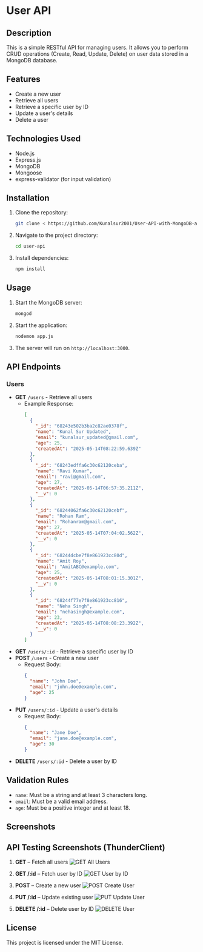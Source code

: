 # User API

## Description
This is a simple RESTful API for managing users. It allows you to perform CRUD operations (Create, Read, Update, Delete) on user data stored in a MongoDB database.

## Features
- Create a new user
- Retrieve all users
- Retrieve a specific user by ID
- Update a user's details
- Delete a user

## Technologies Used
- Node.js
- Express.js
- MongoDB
- Mongoose
- express-validator (for input validation)

## Installation
1. Clone the repository:
   ```bash
   git clone < https://github.com/Kunalsur2001/User-API-with-MongoDB-and-Express.git >
   ```
2. Navigate to the project directory:
   ```bash
   cd user-api
   ```
3. Install dependencies:
   ```bash
   npm install
   ```

## Usage
1. Start the MongoDB server:
   ```bash
   mongod
   ```
2. Start the application:
   ```bash
   nodemon app.js
   ```
3. The server will run on `http://localhost:3000`.

## API Endpoints
### Users
- **GET** `/users` - Retrieve all users
  - Example Response:
    ```json
    [
      {
        "_id": "68243e502b3ba2c82ae0378f",
        "name": "Kunal Sur Updated",
        "email": "kunalsur_updated@gmail.com",
        "age": 25,
        "createdAt": "2025-05-14T08:22:59.639Z"
      },
      {
        "_id": "68243edffa6c30c62120ceba",
        "name": "Ravi Kumar",
        "email": "ravi@gmail.com",
        "age": 27,
        "createdAt": "2025-05-14T06:57:35.211Z",
        "__v": 0
      },
      {
        "_id": "68244062fa6c30c62120cebf",
        "name": "Rohan Ram",
        "email": "Rohanram@gmail.com",
        "age": 27,
        "createdAt": "2025-05-14T07:04:02.562Z",
        "__v": 0
      },
      {
        "_id": "68244dcbe7f8e861923cc80d",
        "name": "Amit Roy",
        "email": "AmitABC@example.com",
        "age": 25,
        "createdAt": "2025-05-14T08:01:15.301Z",
        "__v": 0
      },
      {
        "_id": "68244f77e7f8e861923cc816",
        "name": "Neha Singh",
        "email": "nehasingh@example.com",
        "age": 23,
        "createdAt": "2025-05-14T08:08:23.392Z",
        "__v": 0
      }
    ]
    ```
- **GET** `/users/:id` - Retrieve a specific user by ID
- **POST** `/users` - Create a new user
  - Request Body:
    ```json
    {
      "name": "John Doe",
      "email": "john.doe@example.com",
      "age": 25
    }
    ```
- **PUT** `/users/:id` - Update a user's details
  - Request Body:
    ```json
    {
      "name": "Jane Doe",
      "email": "jane.doe@example.com",
      "age": 30
    }
    ```
- **DELETE** `/users/:id` - Delete a user by ID

## Validation Rules
- `name`: Must be a string and at least 3 characters long.
- `email`: Must be a valid email address.
- `age`: Must be a positive integer and at least 18.

## Screenshots

## API Testing Screenshots (ThunderClient)

1. **GET** – Fetch all users
   ![GET All Users](C:/Users/kunal/OneDrive/Pictures/Screenshots/RESTful%20API%20with%20MongoDB%20using%20Node.js%20and%20Express%20(100%20marks)/GET%20User%20by%20ID.png)

2. **GET /:id** – Fetch user by ID
   ![GET User by ID](C:/Users/kunal/OneDrive/Pictures/Screenshots/RESTful%20API%20with%20MongoDB%20using%20Node.js%20and%20Express%20(100%20marks)/Use%20ThunderClient%20to%20Add%20a%20User.png)

3. **POST** – Create a new user
   ![POST Create User](C:/Users/kunal/OneDrive/Pictures/Screenshots/Screenshot%202025-05-15%20151054.png)

4. **PUT /:id** – Update existing user
   ![PUT Update User](C:/Users/kunal/OneDrive/Pictures/Screenshots/Screenshot%202025-05-15%20151239.png)

5. **DELETE /:id** – Delete user by ID
   ![DELETE User](C:/Users/kunal/OneDrive/Pictures/Screenshots/Screenshot%202025-05-15%20151419.png)

## License
This project is licensed under the MIT License.

